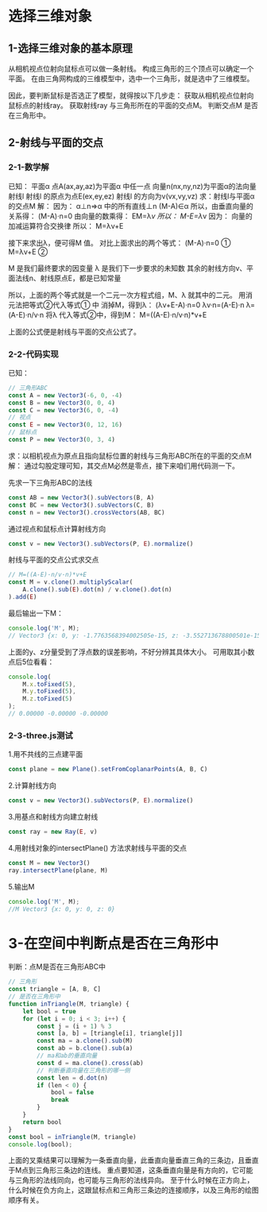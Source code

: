 # 选择三维对象

## 1-选择三维对象的基本原理
从相机视点位射向鼠标点可以做一条射线。
构成三角形的三个顶点可以确定一个平面。
在由三角网构成的三维模型中，选中一个三角形，就是选中了三维模型。

因此，要判断鼠标是否选正了模型，就得按以下几步走：
获取从相机视点位射向鼠标点的射线ray。
获取射线ray 与三角形所在的平面的交点M。
判断交点M 是否在三角形中。

## 2-射线与平面的交点

### 2-1-数学解

已知：
平面α
点A(ax,ay,az)为平面α 中任一点
向量n(nx,ny,nz)为平面α的法向量
射线l
射线l 的原点为点E(ex,ey,ez)
射线l 的方向为v(vx,vy,vz)
求：射线l与平面α的交点M
解：
因为：
α⊥n⇒α 中的所有直线⊥n
(M-A)∈α
所以，由垂直向量的关系得：
(M-A)·n=0
由向量的数乘得：
EM=λ*v
所以：
M-E=λ*v
因为：
向量的加减运算符合交换律
所以：
M=λv+E

接下来求出λ，便可得M 值。
对比上面求出的两个等式：
(M-A)·n=0  ①
M=λv+E     ②

M 是我们最终要求的因变量
λ 是我们下一步要求的未知数
其余的射线方向v、平面法线n、射线原点E，都是已知常量

所以，上面的两个等式就是一个二元一次方程式组，M、λ 就其中的二元。
用消元法把等式②代入等式① 中 消掉M，得到λ：
(λv+E-A)·n=0
λv·n=(A-E)·n
λ=(A-E)·n/v·n
将λ 代入等式②中，得到M：
M=((A-E)·n/v·n)*v+E

上面的公式便是射线与平面的交点公式了。


### 2-2-代码实现
已知：
```js
// 三角形ABC
const A = new Vector3(-6, 0, -4)
const B = new Vector3(0, 0, 4)
const C = new Vector3(6, 0, -4)
// 视点
const E = new Vector3(0, 12, 16)
// 鼠标点
const P = new Vector3(0, 3, 4)
```
求：以相机视点为原点且指向鼠标位置的射线与三角形ABC所在的平面的交点M
解：
通过勾股定理可知，其交点M必然是零点，接下来咱们用代码测一下。

先求一下三角形ABC的法线
```js
const AB = new Vector3().subVectors(B, A)
const BC = new Vector3().subVectors(C, B)
const n = new Vector3().crossVectors(AB, BC)
```

通过视点和鼠标点计算射线方向
```js
const v = new Vector3().subVectors(P, E).normalize()
```

射线与平面的交点公式求交点
```js
// M=((A-E)·n/v·n)*v+E
const M = v.clone().multiplyScalar(
    A.clone().sub(E).dot(n) / v.clone().dot(n)
).add(E)
```

最后输出一下M：
```js
console.log('M', M);
// Vector3 {x: 0, y: -1.7763568394002505e-15, z: -3.552713678800501e-15}
```
上面的y、z分量受到了浮点数的误差影响，不好分辨其具体大小。
可用取其小数点后5位看看：
```js
console.log(
    M.x.toFixed(5),
    M.y.toFixed(5),
    M.z.toFixed(5)
);
// 0.00000 -0.00000 -0.00000
```

### 2-3-three.js测试
1.用不共线的三点建平面
```js
const plane = new Plane().setFromCoplanarPoints(A, B, C)
```
2.计算射线方向
```js
const v = new Vector3().subVectors(P, E).normalize()
```
3.用基点和射线方向建立射线
```js
const ray = new Ray(E, v)
```
4.用射线对象的intersectPlane() 方法求射线与平面的交点
```js
const M = new Vector3()
ray.intersectPlane(plane, M)
```
5.输出M
```js
console.log('M', M);
//M Vector3 {x: 0, y: 0, z: 0}
```

# 3-在空间中判断点是否在三角形中
判断：点M是否在三角形ABC中
```js
// 三角形
const triangle = [A, B, C]
// 是否在三角形中
function inTriangle(M, triangle) {
    let bool = true
    for (let i = 0; i < 3; i++) {
        const j = (i + 1) % 3
        const [a, b] = [triangle[i], triangle[j]]
        const ma = a.clone().sub(M)
        const ab = b.clone().sub(a)
        // ma和ab的垂直向量
        const d = ma.clone().cross(ab)
        // 判断垂直向量在三角形的哪一侧
        const len = d.dot(n)
        if (len < 0) {
            bool = false
            break
        }
    }
    return bool
}
const bool = inTriangle(M, triangle)
console.log(bool);
```
上面的叉乘结果可以理解为一条垂直向量，此垂直向量垂直三角的三条边，且垂直于M点到三角形三条边的连线。
重点要知道，这条垂直向量是有方向的，它可能与三角形的法线同向，也可能与三角形的法线异向。
至于什么时候在正方向上，什么时候在负方向上，这跟鼠标点和三角形三条边的连接顺序，以及三角形的绘图顺序有关。

